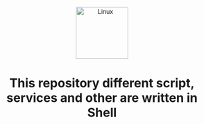 <p align="center">
<a target="blank"><img align="center" src="https://img.icons8.com/color/344/linux--v1.png" alt="Linux" height="120" /></a>
</p>

<h1 align="center">
This repository different script, services and other are written in Shell
</h1></a>